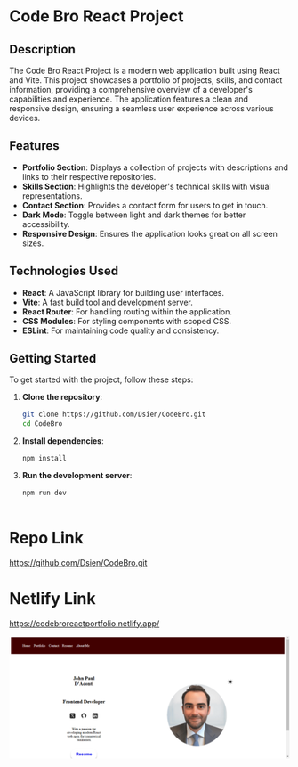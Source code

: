 # Code Bro React Project
## Description

The Code Bro React Project is a modern web application built using React and Vite. This project showcases a portfolio of projects, skills, and contact information, providing a comprehensive overview of a developer's capabilities and experience. The application features a clean and responsive design, ensuring a seamless user experience across various devices.

## Features

- **Portfolio Section**: Displays a collection of projects with descriptions and links to their respective repositories.
- **Skills Section**: Highlights the developer's technical skills with visual representations.
- **Contact Section**: Provides a contact form for users to get in touch.
- **Dark Mode**: Toggle between light and dark themes for better accessibility.
- **Responsive Design**: Ensures the application looks great on all screen sizes.

## Technologies Used

- **React**: A JavaScript library for building user interfaces.
- **Vite**: A fast build tool and development server.
- **React Router**: For handling routing within the application.
- **CSS Modules**: For styling components with scoped CSS.
- **ESLint**: For maintaining code quality and consistency.

## Getting Started

To get started with the project, follow these steps:

1. **Clone the repository**:
    ```sh
    git clone https://github.com/Dsien/CodeBro.git
    cd CodeBro
    ```

2. **Install dependencies**:
    ```sh
    npm install
    ```

3. **Run the development server**:
    ```sh
    npm run dev



# Repo Link
https://github.com/Dsien/CodeBro.git

# Netlify Link

https://codebroreactportfolio.netlify.app/




![alt text](image.png)